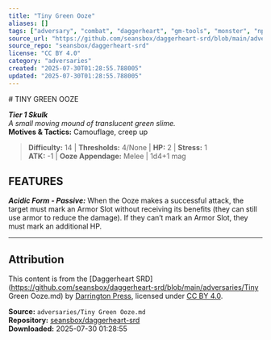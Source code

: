 ```yaml
---
title: "Tiny Green Ooze"
aliases: []
tags: ["adversary", "combat", "daggerheart", "gm-tools", "monster", "npc", "reference", "srd", "ttrpg"]
source_url: "https://github.com/seansbox/daggerheart-srd/blob/main/adversaries/Tiny Green Ooze.md"
source_repo: "seansbox/daggerheart-srd"
license: "CC BY 4.0"
category: "adversaries"
created: "2025-07-30T01:28:55.788005"
updated: "2025-07-30T01:28:55.788005"
---
```


﻿# TINY GREEN OOZE

***Tier 1 Skulk***  
*A small moving mound of translucent green slime.*  
**Motives & Tactics:** Camouflage, creep up

> **Difficulty:** 14 | **Thresholds:** 4/None | **HP:** 2 | **Stress:** 1  
> **ATK:** -1 | **Ooze Appendage:** Melee | 1d4+1 mag  

## FEATURES

***Acidic Form - Passive:*** When the Ooze makes a successful attack, the target must mark an Armor Slot without receiving its benefits (they can still use armor to reduce the damage). If they can’t mark an Armor Slot, they must mark an additional HP.

---

## Attribution

This content is from the [Daggerheart SRD](https://github.com/seansbox/daggerheart-srd/blob/main/adversaries/Tiny Green Ooze.md) by [Darrington Press](https://darringtonpress.com/), licensed under [CC BY 4.0](https://creativecommons.org/licenses/by/4.0/).

**Source:** `adversaries/Tiny Green Ooze.md`  
**Repository:** [seansbox/daggerheart-srd](https://github.com/seansbox/daggerheart-srd)  
**Downloaded:** 2025-07-30 01:28:55

